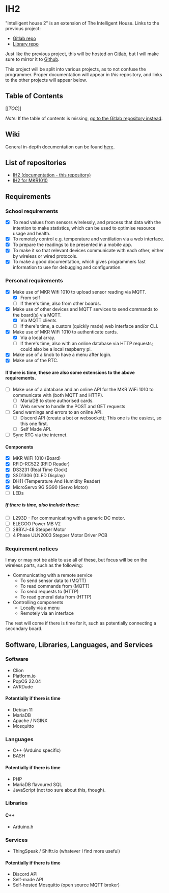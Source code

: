 # IH2

"Intelligent house 2" is an extension of The Intelligent House. Links to the previous project:

 - [Gitlab repo](https://gitlab.com/InuitViking/the-intelligent-house)
 - [Library repo](https://gitlab.com/InuitViking/libtih)

Just like the previous project, this will be hosted on [Gitlab](https://gitlab.com/InuitViking/ih2), but I will make sure to mirror it to [Github](https://github.com/inuitviking/IH2).

This project will be split into various projects, as to not confuse the programmer.
Proper documentation will appear in *this* repository, and links to the other projects will appear below.

## Table of Contents
[[_TOC_]]

*Note:* If the table of contents is missing, [go to the Gitlab repository instead](https://gitlab.com/InuitViking/ih2).

## Wiki
General in-depth documentation can be found [here](https://gitlab.com/InuitViking/ih2/-/wikis/home).

## List of repositories

- [IH2 (documentation - this repository)](https://gitlab.com/InuitViking/ih2)
- [IH2 for MKR1010](https://gitlab.com/InuitViking/ih2_mkr1010)

## Requirements

### School requirements
 - [x] To read values from sensors wirelessly, and process that data with the intention to make statistics, which can be used to optimise resource usage and health.
 - [x] To remotely control e.g. temperature and ventilation via a web interface.
 - [x] To prepare the readings to be presented in a mobile app.
 - [x] To make it so that relevant devices communicate with each other, either by wireless or wired protocols.
 - [x] To make a good documentation, which gives programmers fast information to use for debugging and configuration.

### Personal requirements
 - [x] Make use of MKR Wifi 1010 to upload sensor reading via MQTT.
    - [x] From self
    - [ ] If there's time, also from other boards.
 - [x] Make use of other devices and MQTT services to send commands to the board(s) via MQTT.
    - [x] Via MQTT clients
    - [ ] If there's time, a custom (quickly made) web interface and/or CLI.
 - [x] Make use of MKR WiFi 1010 to authenticate cards.
    - [x] Via a local array.
    - [ ] If there's time, also with an online database via HTTP requests; could also be a local raspberry pi.
 - [x] Make use of a knob to have a menu after login.
 - [x] Make use of the RTC.

#### If there is time, these are also some extensions to the above requirements.
 - [ ] Make use of a database and an online API for the MKR WiFi 1010 to communicate with (both MQTT and HTTP).
    - [ ] MariaDB to store authorised cards.
    - [ ] Web server to handle the POST and GET requests
 - [ ] Send warnings and errors to an online API.
    - [ ] Discord API (create a bot or websocket); This one is the easiest, so this one first.
    - [ ] Self Made API.
 - [ ] Sync RTC via the internet.

#### Components
 - [x] MKR WiFi 1010 (Board)
 - [x] RFID-RC522 (RFID Reader)
 - [x] DS3231 (Real Time Clock)
 - [x] SSD1306 (OLED Display)
 - [x] DH11 (Temperature And Humidity Reader)
 - [x] MicroServo 9G SG90 (Servo Motor)
 - [ ] LEDs

##### If there is time, also include these:
 - [ ] L293D - For communicating with a generic DC motor.
 - [ ] ELEGOO Power MB V2
 - [ ] 28BYJ-48 Stepper Motor
 - [ ] 4 Phase ULN2003 Stepper Motor Driver PCB

### Requirement notices
I may or may not be able to use all of these, but focus will be on the wireless parts, such as the following:
- Communicating with a remote service
    - To send sensor data to (MQTT)
    - To read commands from (MQTT)
    - To send requests to (HTTP)
    - To read general data from (HTTP)
- Controlling components
    - Locally via a menu
    - Remotely via an interface

The rest will come if there is time for it, such as potentially connecting a secondary board.

## Software, Libraries, Languages, and Services
### Software
 - Clion
 - Platform.io
 - PopOS 22.04
 - AVRDude

#### Potentially if there is time
 - Debian 11
 - MariaDB
 - Apache / NGINX
 - Mosquitto

### Languages
 - C++ (Arduino specific)
 - BASH

#### Potentially if there is time
 - PHP
 - MariaDB flavoured SQL
 - JavaScript (not too sure about this, though).

### Libraries
#### C++
 - Arduino.h

### Services
 - ThingSpeak / Shiftr.io (whatever I find more useful)

#### Potentially if there is time
 - Discord API
 - Self-made API
 - Self-hosted Mosquitto (open source MQTT broker)

